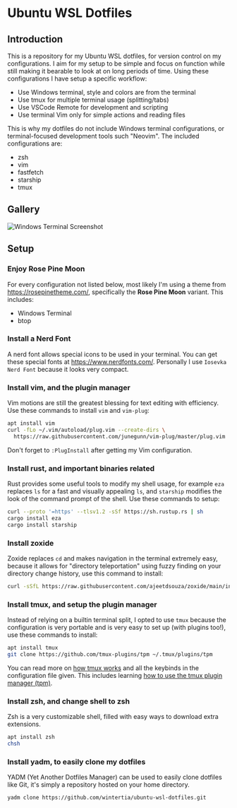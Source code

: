 # Ubuntu WSL Dotfiles

## Introduction

This is a repository for my Ubuntu WSL dotfiles, for version control on my configurations. I aim for my setup to be simple and focus on function while still making it bearable to look at on long periods of time. Using these configurations I have setup a specific workflow:

* Use Windows terminal, style and colors are from the terminal
* Use tmux for multiple terminal usage (splitting/tabs)
* Use VSCode Remote for development and scripting
* Use terminal Vim only for simple actions and reading files

This is why my dotfiles do not include Windows terminal configurations, or terminal-focused development tools such "Neovim". The included configurations are:

* zsh
* vim
* fastfetch
* starship
* tmux

## Gallery

![Windows Terminal Screenshot](https://github.com/user-attachments/assets/87b89209-65dd-4d87-a2c1-bda85929ce99)

## Setup

### Enjoy Rose Pine Moon

For every configuration not listed below, most likely I'm using a theme from https://rosepinetheme.com/, specifically the **Rose Pine Moon** variant. This includes:
* Windows Terminal
* btop

### Install a Nerd Font

A nerd font allows special icons to be used in your terminal. You can get these special fonts at https://www.nerdfonts.com/. Personally I use `Iosevka Nerd Font` because it looks very compact.

### Install vim, and the plugin manager

Vim motions are still the greatest blessing for text editing with efficiency. Use these commands to install `vim` and `vim-plug`:

```sh
apt install vim
curl -fLo ~/.vim/autoload/plug.vim --create-dirs \
  https://raw.githubusercontent.com/junegunn/vim-plug/master/plug.vim
```

Don't forget to `:PlugInstall` after getting my Vim configuration.

### Install rust, and important binaries related

Rust provides some useful tools to modify my shell usage, for example `eza` replaces `ls` for a fast and visually appealing `ls`, and `starship` modifies the look of the command prompt of the shell. Use these commands to setup:

```sh
curl --proto '=https' --tlsv1.2 -sSf https://sh.rustup.rs | sh
cargo install eza
cargo install starship
```

### Install zoxide

Zoxide replaces `cd` and makes navigation in the terminal extremely easy, because it allows for "directory teleportation" using fuzzy finding on your directory change history, use this command to install:

```sh
curl -sSfL https://raw.githubusercontent.com/ajeetdsouza/zoxide/main/install.sh | sh
```

### Install tmux, and setup the plugin manager

Instead of relying on a builtin terminal split, I opted to use `tmux` because the configuration is very portable and is very easy to set up (with plugins too!), use these commands to install:

```sh
apt install tmux
git clone https://github.com/tmux-plugins/tpm ~/.tmux/plugins/tpm
```

You can read more on [how tmux works](https://github.com/tmux/tmux/wiki) and all the keybinds in the configuration file given. This includes learning [how to use the tmux plugin manager (tpm)](https://github.com/tmux-plugins/tpm).

### Install zsh, and change shell to zsh

Zsh is a very customizable shell, filled with easy ways to download extra extensions.

```sh
apt install zsh
chsh
```

### Install yadm, to easily clone my dotfiles

YADM (Yet Another Dotfiles Manager) can be used to easily clone dotfiles like Git, it's simply a repository hosted on your home directory.

```sh
yadm clone https://github.com/wintertia/ubuntu-wsl-dotfiles.git
```
